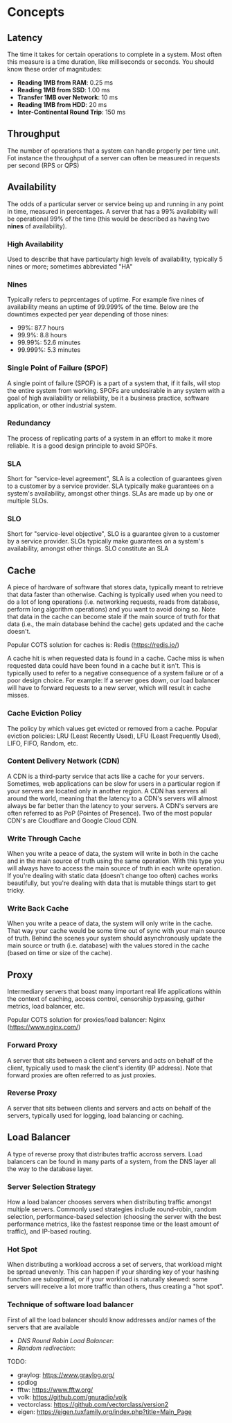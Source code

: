 # Concepts
## Latency
The time it takes for certain operations to complete in a system. Most often this measure is a time duration, like milliseconds or seconds. You should know these order of magnitudes:
- **Reading 1MB from RAM**: 0.25 ms
- **Reading 1MB from SSD**: 1.00 ms
- **Transfer 1MB over Network**: 10 ms
- **Reading 1MB from HDD**: 20 ms
- **Inter-Continental Round Trip**: 150 ms

## Throughput
The number of operations that a system can handle properly per time unit. Fot instance the throughput of a server can often be measured in requests per second (RPS or QPS)

## Availability
The odds of a particular server or service being up and running in any point in time, measured in percentages. A server that has a 99% availability will be operational 99% of the time (this would be described as having two **nines** of availability).

### High Availability
Used to describe that have particularty high levels of availability, typically 5 nines or more; sometimes abbreviated "HA"

### Nines
Typically refers to peprcentages of uptime. For example five nines of availability means an uptime of 99.999% of the time. Below are the downtimes expected per year depending of those nines:
- 99%: 87.7 hours
- 99.9%: 8.8 hours
- 99.99%: 52.6 minutes
- 99.999%: 5.3 minutes

### Single Point of Failure (SPOF)
A single point of failure (SPOF) is a part of a system that, if it fails, will stop the entire system from working. SPOFs are undesirable in any system with a goal of high availability or reliability, be it a business practice, software application, or other industrial system.

### Redundancy
The process of replicating parts of a system in an effort to make it more reliable. It is a good design principle to avoid SPOFs.

### SLA
Short for "service-level agreement", SLA is a colection of guarantees given to a customer by a service provider. SLA typically make guarantees on a system's availability, amongst other things. SLAs are made up by one or multiple SLOs.

### SLO
Short for "service-level objective", SLO is a guarantee given to a customer by a service provider. SLOs typically make guarantees on a system's availability, amongst other things. SLO constitute an SLA

## Cache
A piece of hardware of software that stores data, typically meant to retrieve that data faster than otherwise. Caching is typically used when you need to do a lot of long operations (i.e. networking requests, reads from database, perform long algorithm operations) and you want to avoid doing so. Note that data in the cache can become stale if the main source of truth for that data (i.e., the main database behind the cache) gets updated and the cache doesn't.

Popular COTS solution for caches is: Redis (https://redis.io/)

A cache hit is when requested data is found in a cache. Cache miss is when requested data could have been found in a cache but it isn't. This is typically used to refer to a negative consequence of a system failure or of a poor design choice. For example: If a server goes down, our load balancer will have to forward requests to a new server, which will result in cache misses.

### Cache Eviction Policy
The policy by which values get evicted or removed from a cache. Popular eviction policies: LRU (Least Recently Used), LFU (Least Frequently Used), LIFO, FIFO, Random, etc.

### Content Delivery Network (CDN)
A CDN is a third-party service that acts like a cache for your servers. Sometimes, web applications can be slow for users in a particular region if your servers are located only in another region. A CDN has servers all around the world, meaning that the latency to a CDN's servers will almost always be far better than the latency to your servers. A CDN's servers are often referred to as PoP (Pointes of Presence). Two of the most popular CDN's are Cloudflare and Google Cloud CDN.

### Write Through Cache
When you write a peace of data, the system will write in both in the cache and in the main source of truth using the same operation. With this type you will always have to access the main source of truth in each write operation. If you're dealing with static data (doesn't change too often) caches works beautifully, but you're dealing with data that is mutable things start to get tricky.

### Write Back Cache
When you write a peace of data, the system will only write in the cache. That way your cache would be some time out of sync with your main source of truth. Behind the scenes your system should asynchronously update the main source or truth (i.e. database) with the values stored in the cache (based on time or size of the cache).

## Proxy
Intermediary servers that boast many important real life applications within the context of caching, access control, censorship bypassing, gather metrics, load balancer, etc.

Popular COTS solution for proxies/load balancer: Nginx (https://www.nginx.com/)

### Forward Proxy
A server that sits between a client and servers and acts on behalf of the client, typically used to mask the client's identity (IP address). Note that forward proxies are often referred to as just proxies.

### Reverse Proxy
A server that sits between clients and servers and acts on behalf of the servers, typically used for logging, load balancing or caching.

## Load Balancer
A type of reverse proxy that distributes traffic accross servers. Load balancers can be found in many parts of a system, from the DNS layer all the way to the database layer.

### Server Selection Strategy
How a load balancer chooses servers when distributing traffic amongst multiple servers. Commonly used strategies include round-robin, random selection, performance-based selection (choosing the server with the best performance metrics, like the fastest response time or the least amount of traffic), and IP-based routing.

### Hot Spot
When distributing a workload accross a set of servers, that workload might be spread unevenly. This can happen if your sharding key of your hashing function are suboptimal, or if your workload is naturally skewed: some servers will receive a lot more traffic than others, thus creating a "hot spot".

### Technique of software load balancer
First of all the load balancer should know addresses and/or names of the servers that are available
- *DNS Round Robin Load Balancer*:
- *Random redirection*: 

TODO: 
- graylog: https://www.graylog.org/
- spdlog
- fftw: https://www.fftw.org/
- volk: https://github.com/gnuradio/volk
- vectorclass: https://github.com/vectorclass/version2
- eigen: https://eigen.tuxfamily.org/index.php?title=Main_Page
